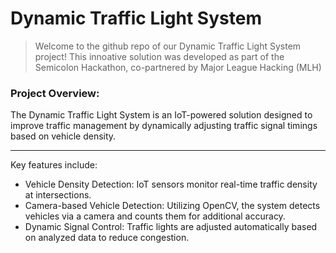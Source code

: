 # Dynamic Traffic Light System
> Welcome to the github repo of our Dynamic Traffic Light System project!
> This innoative solution was developed as part of the Semicolon Hackathon, co-partnered by Major League Hacking (MLH)

### Project Overview:
The Dynamic Traffic Light System is an IoT-powered solution designed to improve traffic management by dynamically adjusting traffic signal timings based on vehicle density.

-------
Key features include:
- Vehicle Density Detection: IoT sensors monitor real-time traffic density at intersections.
- Camera-based Vehicle Detection: Utilizing OpenCV, the system detects vehicles via a camera and counts them for additional accuracy.
- Dynamic Signal Control: Traffic lights are adjusted automatically based on analyzed data to reduce congestion.
